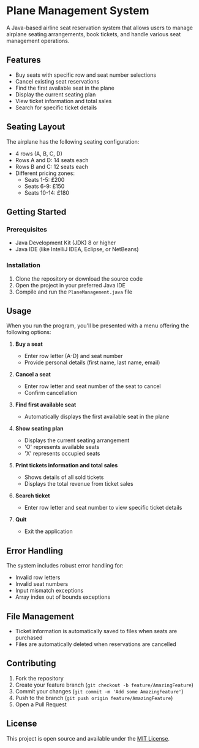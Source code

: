 # Plane Management System

A Java-based airline seat reservation system that allows users to manage airplane seating arrangements, book tickets, and handle various seat management operations.

## Features

- Buy seats with specific row and seat number selections
- Cancel existing seat reservations
- Find the first available seat in the plane
- Display the current seating plan
- View ticket information and total sales
- Search for specific ticket details

## Seating Layout

The airplane has the following seating configuration:

- 4 rows (A, B, C, D)
- Rows A and D: 14 seats each
- Rows B and C: 12 seats each
- Different pricing zones:
  - Seats 1-5: £200
  - Seats 6-9: £150
  - Seats 10-14: £180

## Getting Started

### Prerequisites

- Java Development Kit (JDK) 8 or higher
- Java IDE (like IntelliJ IDEA, Eclipse, or NetBeans)

### Installation

1. Clone the repository or download the source code
2. Open the project in your preferred Java IDE
3. Compile and run the `PlaneManagement.java` file

## Usage

When you run the program, you'll be presented with a menu offering the following options:

1. **Buy a seat**

   - Enter row letter (A-D) and seat number
   - Provide personal details (first name, last name, email)

2. **Cancel a seat**

   - Enter row letter and seat number of the seat to cancel
   - Confirm cancellation

3. **Find first available seat**

   - Automatically displays the first available seat in the plane

4. **Show seating plan**

   - Displays the current seating arrangement
   - 'O' represents available seats
   - 'X' represents occupied seats

5. **Print tickets information and total sales**

   - Shows details of all sold tickets
   - Displays the total revenue from ticket sales

6. **Search ticket**

   - Enter row letter and seat number to view specific ticket details

7. **Quit**
   - Exit the application

## Error Handling

The system includes robust error handling for:

- Invalid row letters
- Invalid seat numbers
- Input mismatch exceptions
- Array index out of bounds exceptions

## File Management

- Ticket information is automatically saved to files when seats are purchased
- Files are automatically deleted when reservations are cancelled

## Contributing

1. Fork the repository
2. Create your feature branch (`git checkout -b feature/AmazingFeature`)
3. Commit your changes (`git commit -m 'Add some AmazingFeature'`)
4. Push to the branch (`git push origin feature/AmazingFeature`)
5. Open a Pull Request

## License

This project is open source and available under the [MIT License](https://opensource.org/licenses/MIT).
